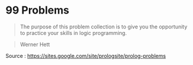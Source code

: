 99 Problems
===========

> The purpose of this problem collection is to give you the opportunity to practice your skills in logic programming.

> Werner Hett

Source : https://sites.google.com/site/prologsite/prolog-problems

